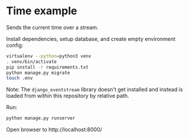 # Time example

Sends the current time over a stream.

Install dependencies, setup database, and create empty environment config:

```sh
virtualenv --python=python3 venv
. venv/bin/activate
pip install -r requirements.txt
python manage.py migrate
touch .env
```

Note: The `django_eventstream` library doesn't get installed and instead is loaded from within this repository by relative path.

Run:

```sh
python manage.py runserver
```

Open browser to http://localhost:8000/
